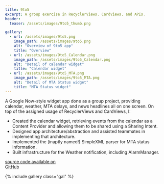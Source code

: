 ```yaml
---
title: 9to5
excerpt: A group exercise in RecyclerViews, CardViews, and APIs.
header:
  teaser: /assets/images/9to5_thumb.png

gallery:
  - url: /assets/images/9to5.png
    image_path: /assets/images/9to5.png
    alt: "Overview of 9to5 app"
    title: "Overview"
  - url: /assets/images/9to5_Calendar.png
    image_path: /assets/images/9to5_Calendar.png
    alt: "Detail of calendar widget"
    title: "Calendar widget"
  - url: /assets/images/9to5_MTA.png
    image_path: /assets/images/9to5_MTA.png
    alt: "Detail of MTA Status widget"
    title: "MTA Status widget"
---
```


A Google Now-style widget app done as a group project, providing calendar, weather, MTA delays, and news headlines
all on one screen. On top of the assigned usage of RecyclerViews and CardViews, I:
- Created the calendar widget, retrieving events from the calendar as a Content Provider and allowing them to be shared using a Sharing Intent.
- Designed app architecture/abstraction and assisted teammates in implementing that architecture.
- Implemented the (inaptly named!) SimpleXML parser for MTA status information.
- Built infrastructure for the Weather notification, including AlarmManager.


<a href="https://github.com/DYJParker/9to5" class="btn project_link">source code available on<br><span class="enbiggen"><i class="fa fa-fw fa-github" aria-hidden="true"></i> GitHub</span></a>

{% include gallery class="gal" %}